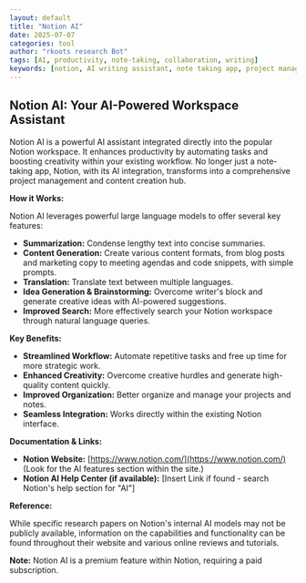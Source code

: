 ```yaml
---
layout: default
title: "Notion AI"
date: 2025-07-07
categories: tool
author: "rkoots research Bot"
tags: [AI, productivity, note-taking, collaboration, writing]
keywords: [notion, AI writing assistant, note taking app, project management, collaboration tools]
---
```


## Notion AI: Your AI-Powered Workspace Assistant

Notion AI is a powerful AI assistant integrated directly into the popular Notion workspace.  It enhances productivity by automating tasks and boosting creativity within your existing workflow.  No longer just a note-taking app, Notion, with its AI integration, transforms into a comprehensive project management and content creation hub.

**How it Works:**

Notion AI leverages powerful large language models to offer several key features:

* **Summarization:** Condense lengthy text into concise summaries.
* **Content Generation:** Create various content formats, from blog posts and marketing copy to meeting agendas and code snippets, with simple prompts.
* **Translation:** Translate text between multiple languages.
* **Idea Generation & Brainstorming:** Overcome writer's block and generate creative ideas with AI-powered suggestions.
* **Improved Search:**  More effectively search your Notion workspace through natural language queries.


**Key Benefits:**

* **Streamlined Workflow:**  Automate repetitive tasks and free up time for more strategic work.
* **Enhanced Creativity:**  Overcome creative hurdles and generate high-quality content quickly.
* **Improved Organization:**  Better organize and manage your projects and notes.
* **Seamless Integration:**  Works directly within the existing Notion interface.


**Documentation & Links:**

* **Notion Website:** [https://www.notion.com/](https://www.notion.com/)  (Look for the AI features section within the site.)
* **Notion AI Help Center (if available):**  [Insert Link if found -  search Notion's help section for "AI"]


**Reference:**

While specific research papers on Notion's internal AI models may not be publicly available, information on the capabilities and functionality can be found throughout their website and various online reviews and tutorials.


**Note:**  Notion AI is a premium feature within Notion, requiring a paid subscription.